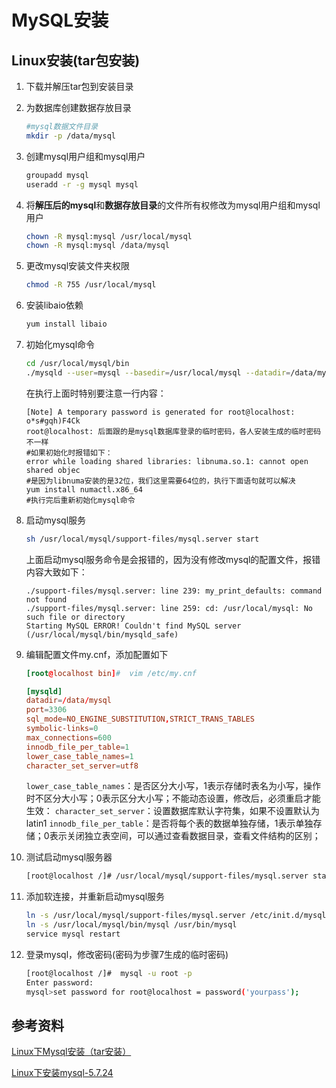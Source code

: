 # MySQL安装

## Linux安装(tar包安装)

1. 下载并解压tar包到安装目录

2. 为数据库创建数据存放目录

   ```bash
   #mysql数据文件目录
   mkdir -p /data/mysql
   ```

3. 创建mysql用户组和mysql用户

   ```bash
   groupadd mysql
   useradd -r -g mysql mysql
   ```

4. 将**解压后的mysql**和**数据存放目录**的文件所有权修改为mysql用户组和mysql用户

   ```bash
   chown -R mysql:mysql /usr/local/mysql
   chown -R mysql:mysql /data/mysql
   ```

5. 更改mysql安装文件夹权限

   ```bash
   chmod -R 755 /usr/local/mysql
   ```

6. 安装libaio依赖

   ```bash
   yum install libaio
   ```

7. 初始化mysql命令

   ```bash
   cd /usr/local/mysql/bin
   ./mysqld --user=mysql --basedir=/usr/local/mysql --datadir=/data/mysql --initialize
   ```

   在执行上面时特别要注意一行内容：

   ```
   [Note] A temporary password is generated for root@localhost: o*s#gqh)F4Ck
   root@localhost: 后面跟的是mysql数据库登录的临时密码，各人安装生成的临时密码不一样
   #如果初始化时报错如下：
   error while loading shared libraries: libnuma.so.1: cannot open shared objec
   #是因为libnuma安装的是32位，我们这里需要64位的，执行下面语句就可以解决
   yum install numactl.x86_64
   #执行完后重新初始化mysql命令
   ```

8. 启动mysql服务

   ```bash
   sh /usr/local/mysql/support-files/mysql.server start
   ```

   上面启动mysql服务命令是会报错的，因为没有修改mysql的配置文件，报错内容大致如下：

   ```
   ./support-files/mysql.server: line 239: my_print_defaults: command not found
   ./support-files/mysql.server: line 259: cd: /usr/local/mysql: No such file or directory
   Starting MySQL ERROR! Couldn't find MySQL server (/usr/local/mysql/bin/mysqld_safe)
   ```

9. 编辑配置文件my.cnf，添加配置如下

   ```cnf
   [root@localhost bin]#  vim /etc/my.cnf
   
   [mysqld]
   datadir=/data/mysql
   port=3306
   sql_mode=NO_ENGINE_SUBSTITUTION,STRICT_TRANS_TABLES
   symbolic-links=0
   max_connections=600
   innodb_file_per_table=1
   lower_case_table_names=1
   character_set_server=utf8
   ```

   `lower_case_table_names`：是否区分大小写，1表示存储时表名为小写，操作时不区分大小写；0表示区分大小写；不能动态设置，修改后，必须重启才能生效：
    `character_set_server`：设置数据库默认字符集，如果不设置默认为latin1
    `innodb_file_per_table`：是否将每个表的数据单独存储，1表示单独存储；0表示关闭独立表空间，可以通过查看数据目录，查看文件结构的区别；

10. 测试启动mysql服务器

    ```bash
    [root@localhost /]# /usr/local/mysql/support-files/mysql.server start
    ```

11. 添加软连接，并重新启动mysql服务

    ```bash
    ln -s /usr/local/mysql/support-files/mysql.server /etc/init.d/mysql
    ln -s /usr/local/mysql/bin/mysql /usr/bin/mysql
    service mysql restart
    ```

12. 登录mysql，修改密码(密码为步骤7生成的临时密码)

    ```bash
    [root@localhost /]#  mysql -u root -p
    Enter password:
    mysql>set password for root@localhost = password('yourpass');
    ```





## 参考资料

[Linux下Mysql安装（tar安装）](https://www.cnblogs.com/jing99/p/9684273.html)

[Linux下安装mysql-5.7.24](https://www.jianshu.com/p/276d59cbc529)